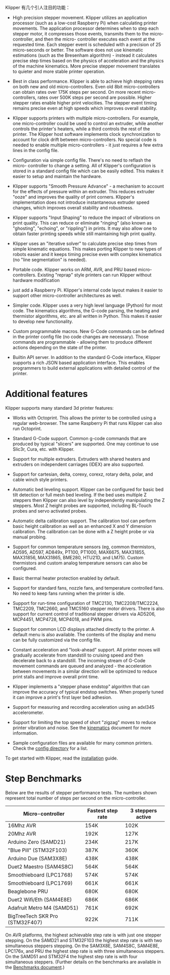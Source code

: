 Klipper 有几个引人注目的功能：

* High precision stepper movement. Klipper utilizes an application processor (such
as a low-cost Raspberry Pi) when calculating printer movements. The application
processor determines when to step each stepper motor, it compresses those
events, transmits them to the micro-controller, and then the micro- controller
executes each event at the requested time. Each stepper event is scheduled with
a precision of 25 micro-seconds or better. The software does not use kinematic
estimations (such as the Bresenham algorithm) - instead it calculates precise
step times based on the physics of acceleration and the physics of the machine
kinematics. More precise stepper movement translates to quieter and more stable
printer operation.

* Best in class performance. Klipper is able to achieve high stepping rates on
both new and old micro-controllers. Even old 8bit micro-controllers can obtain
rates over 175K steps per second. On more recent micro-controllers, rates over
500K steps per second are possible. Higher stepper rates enable higher print
velocities. The stepper event timing remains precise even at high speeds which
improves overall stability.

* Klipper supports printers with multiple micro-controllers. For example, one
micro-controller could be used to control an extruder, while another controls
the printer's heaters, while a third controls the rest of the printer. The
Klipper host software implements clock synchronization to account for clock
drift between micro-controllers. No special code is needed to enable multiple
micro-controllers - it just requires a few extra lines in the config file.

* Configuration via simple config file. There's no need to reflash the micro-
controller to change a setting. All of Klipper's configuration is stored in a
standard config file which can be easily edited. This makes it easier to setup
and maintain the hardware.

* Klipper supports "Smooth Pressure Advance" - a mechanism to account for the
effects of pressure within an extruder. This reduces extruder "ooze" and
improves the quality of print corners. Klipper's implementation does not
introduce instantaneous extruder speed changes, which improves overall stability
and robustness.

* Klipper supports "Input Shaping" to reduce the impact of vibrations on print
quality. This can reduce or eliminate "ringing" (also known as "ghosting",
"echoing", or "rippling") in prints. It may also allow one to obtain faster
printing speeds while still maintaining high print quality.

* Klipper uses an "iterative solver" to calculate precise step times from simple
kinematic equations. This makes porting Klipper to new types of robots easier
and it keeps timing precise even with complex kinematics (no "line
segmentation" is needed).

* Portable code. Klipper works on ARM, AVR, and PRU based micro-controllers.
Existing "reprap" style printers can run Klipper without hardware modification
- just add a Raspberry Pi. Klipper's internal code layout makes it easier to
support other micro-controller architectures as well.

* Simpler code. Klipper uses a very high level language (Python) for most code.
The kinematics algorithms, the G-code parsing, the heating and thermistor
algorithms, etc. are all written in Python. This makes it easier to develop new
functionality.

* Custom programmable macros. New G-Code commands can be defined in the printer
config file (no code changes are necessary). Those commands are programmable -
allowing them to produce different actions depending on the state of the
printer.

* Builtin API server. In addition to the standard G-Code interface, Klipper
supports a rich JSON based application interface. This enables programmers to
build external applications with detailed control of the printer.


# Additional features

Klipper supports many standard 3d printer features:

* Works with Octoprint. This allows the printer to be controlled using a regular
web-browser. The same Raspberry Pi that runs Klipper can also run Octoprint.

* Standard G-Code support. Common g-code commands that are produced by typical
"slicers" are supported. One may continue to use Slic3r, Cura, etc. with
Klipper.

* Support for multiple extruders. Extruders with shared heaters and extruders on
independent carriages (IDEX) are also supported.

* Support for cartesian, delta, corexy, corexz, rotary delta, polar, and cable
winch style printers.

* Automatic bed leveling support. Klipper can be configured for basic bed tilt
detection or full mesh bed leveling. If the bed uses multiple Z steppers then
Klipper can also level by independently manipulating the Z steppers. Most Z
height probes are supported, including BL-Touch probes and servo activated
probes.

* Automatic delta calibration support. The calibration tool can perform basic
height calibration as well as an enhanced X and Y dimension calibration. The
calibration can be done with a Z height probe or via manual probing.

* Support for common temperature sensors (eg, common thermistors, AD595, AD597,
AD849x, PT100, PT1000, MAX6675, MAX31855, MAX31856, MAX31865, BME280, HTU21D,
and LM75). Custom thermistors and custom analog temperature sensors can also be
configured.

* Basic thermal heater protection enabled by default.

* Support for standard fans, nozzle fans, and temperature controlled fans. No need
to keep fans running when the printer is idle.

* Support for run-time configuration of TMC2130, TMC2208/TMC2224, TMC2209,
TMC2660, and TMC5160 stepper motor drivers. There is also support for current
control of traditional stepper drivers via AD5206, MCP4451, MCP4728, MCP4018,
and PWM pins.

* Support for common LCD displays attached directly to the printer. A default menu
is also available. The contents of the display and menu can be fully customized
via the config file.

* Constant acceleration and "look-ahead" support. All printer moves will
gradually accelerate from standstill to cruising speed and then decelerate back
to a standstill. The incoming stream of G-Code movement commands are queued and
analyzed - the acceleration between movements in a similar direction will be
optimized to reduce print stalls and improve overall print time.

* Klipper implements a "stepper phase endstop" algorithm that can improve the
accuracy of typical endstop switches. When properly tuned it can improve a
print's first layer bed adhesion.

* Support for measuring and recording acceleration using an adxl345 accelerometer.

* Support for limiting the top speed of short "zigzag" moves to reduce printer
vibration and noise. See the [kinematics](Kinematics.md) document for more
information.

* Sample configuration files are available for many common printers. Check the
[config directory](../config/) for a list.


To get started with Klipper, read the [installation](Installation.md) guide.

# Step Benchmarks

Below are the results of stepper performance tests. The numbers shown represent
total number of steps per second on the micro-controller.

| Micro-controller | Fastest step rate | 3 steppers active |
| ---------------- | ----------------- | ----------------- |
| 16Mhz AVR | 154K | 102K |
| 20Mhz AVR | 192K | 127K |
| Arduino Zero (SAMD21) | 234K | 217K |
| "Blue Pill" (STM32F103) | 387K | 360K |
| Arduino Due (SAM3X8E) | 438K | 438K |
| Duet2 Maestro (SAM4S8C) | 564K | 564K |
| Smoothieboard (LPC1768) | 574K | 574K |
| Smoothieboard (LPC1769) | 661K | 661K |
| Beaglebone PRU | 680K | 680K |
| Duet2 Wifi/Eth (SAM4E8E) | 686K | 686K |
| Adafruit Metro M4 (SAMD51) | 761K | 692K |
| BigTreeTech SKR Pro (STM32F407) | 922K | 711K |

On AVR platforms, the highest achievable step rate is with just one stepper
stepping. On the SAMD21 and STM32F103 the highest step rate is with two
simultaneous steppers stepping. On the SAM3X8E, SAM4S8C, SAM4E8E, LPC176x, and
PRU the highest step rate is with three simultaneous steppers. On the SAMD51 and
STM32F4 the highest step rate is with four simultaneous steppers. (Further
details on the benchmarks are available in the [Benchmarks
document](Benchmarks.md).)

